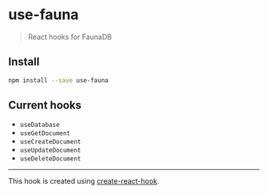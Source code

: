 # use-fauna

> React hooks for FaunaDB

## Install

```bash
npm install --save use-fauna
```

## Current hooks

- `useDatabase`
- `useGetDocument`
- `useCreateDocument`
- `useUpdateDocument`
- `useDeleteDocument`

---

This hook is created using [create-react-hook](https://github.com/hermanya/create-react-hook).
